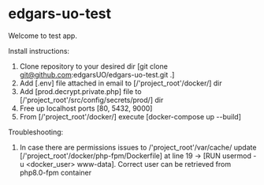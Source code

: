 # edgars-uo-test

Welcome to test app.

Install instructions:
1. Clone repository to your desired dir [git clone git@github.com:edgarsUO/edgars-uo-test.git .]
2. Add [.env] file attached in email to [/'project_root'/docker/] dir
3. Add [prod.decrypt.private.php] file to [/'project_root'/src/config/secrets/prod/] dir
4. Free up localhost ports [80, 5432, 9000]
5. From [/'project_root'/docker/] execute [docker-compose up --build]

Troubleshooting:
1. In case there are permissions issues to /'project_root'/var/cache/ update
[/'project_root'/docker/php-fpm/Dockerfile] at line 19 -> [RUN usermod -u <docker_user> www-data].
Correct user can be retrieved from php8.0-fpm container
